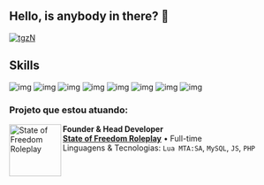## Hello, is anybody in there? 👋

[![tgzN](https://github-readme-stats.vercel.app/api/top-langs/?username=tgzN&layout=compact)](https://github.com/anuraghazra/github-readme-stats)

## Skills
![img](https://img.shields.io/badge/Lua-2C2D72?style=for-the-badge&logo=lua&logoColor=white)
![img](https://img.shields.io/badge/Java-ED8B00?style=for-the-badge&logo=java&logoColor=White)
![img](https://img.shields.io/badge/MySQL-00000F?style=for-the-badge&logo=mysql&logoColor=White)
![img](https://img.shields.io/badge/SQLite-07405E?style=for-the-badge&logo=sqlite&logoColor=white)
![img](https://img.shields.io/badge/HTML5-E34F26?style=for-the-badge&logo=html5&logoColor=white)
![img](https://img.shields.io/badge/CSS3-1572B6?style=for-the-badge&logo=css3&logoColor=white)
![img](https://img.shields.io/badge/Python-14354C?style=for-the-badge&logo=python&logoColor=white)
![img](https://img.shields.io/badge/JavaScript-F7DF1E?style=for-the-badge&logo=javascript&logoColor=F7DF1E)

### Projeto que estou atuando:
[<img align="left" height="94px" width="94px" alt="State of Freedom Roleplay" src="https://media.discordapp.net/attachments/1334694769762242560/1335464792135045130/logo_suave.png?ex=68b081c2&is=68af3042&hm=1d22af264da10a13e3c65d65fba69d4271b3a3f4aa20d234d6e830df30df3e8e&=&format=webp&quality=lossless&width=563&height=563"/>](https://www.statefreedom.com.br/)

**Founder & Head Developer** \
[**State of Freedom Roleplay**](https://www.statefreedom.com.br/) • Full-time \
Linguagens & Tecnologias: `Lua MTA:SA`, `MySQL`, `JS`, `PHP`\
<br/>

<!--
**tgzN/tgzn** is a ✨ _special_ ✨ repository because its `README.md` (this file) appears on your GitHub profile.

Here are some ideas to get you started:

- 🔭 I’m currently working on ...
- 🌱 I’m currently learning ...
- 👯 I’m looking to collaborate on ...
- 🤔 I’m looking for help with ...
- 💬 Ask me about ...
- 📫 How to reach me: ...
- 😄 Pronouns: ...
- ⚡ Fun fact: ...
-->
